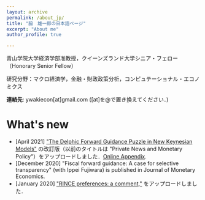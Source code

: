```yaml
---
layout: archive
permalink: /about_jp/
title: "脇　雄一郎の日本語ページ"
excerpt: "About me"
author_profile: true

---
```


青山学院大学経済学部准教授，クイーンズランド大学シニア・フェロー（Honorary Senior Fellow）

研究分野：マクロ経済学，金融・財政政策分析，コンピュテーショナル・エコノミクス

**連絡先**: ywakiecon[at]gmail.com    ([at]を@で置き換えてください．)

What's new
======
* [April 2021] ["The Delphic Forward Guidance Puzzle in New Keynesian Models"](/files/Fujiwara_Waki_DFGP_withOnlineAppendix.pdf) の改訂版（以前のタイトルは
"Private News and Monetary Policy"）をアップロードしました．[Online Appendix](/files/Fujiwara_Waki_DFGP_OnlineAppendix.pdf). 
* [December 2020] "Fiscal forward guidance: A case for selective transparency" (with Ippei Fujiwara) is published in Journal of Monetary Economics. 
* [January 2020]  ["RINCE preferences: a comment,"](/files/Waki_RINCE_comment.pdf) をアップロードしました．





